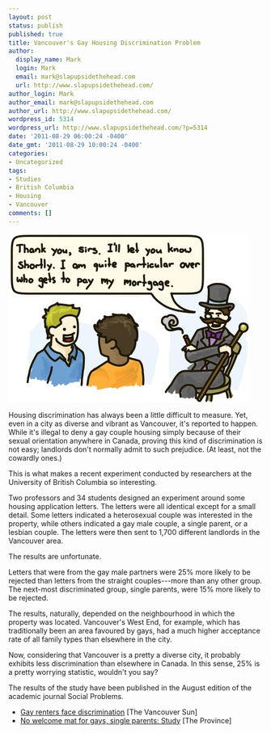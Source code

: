 ```yaml
---
layout: post
status: publish
published: true
title: Vancouver's Gay Housing Discrimination Problem
author:
  display_name: Mark
  login: Mark
  email: mark@slapupsidethehead.com
  url: http://www.slapupsidethehead.com/
author_login: Mark
author_email: mark@slapupsidethehead.com
author_url: http://www.slapupsidethehead.com/
wordpress_id: 5314
wordpress_url: http://www.slapupsidethehead.com/?p=5314
date: '2011-08-29 06:00:24 -0400'
date_gmt: '2011-08-29 10:00:24 -0400'
categories:
- Uncategorized
tags:
- Studies
- British Columbia
- Housing
- Vancouver
comments: []
---
```

![A landlord with a cigar, monocle, and top hat, addresses his gay, potential clients:](/wp-content/media/2011/08/landlord.jpg "Yes, all Vancouver landlords dress like this.")

Housing discrimination has always been a little difficult to measure. Yet, even in a city as diverse and vibrant as Vancouver, it's reported to happen. While it's illegal to deny a gay couple housing simply because of their sexual orientation anywhere in Canada, proving this kind of discrimination is not easy; landlords don't normally admit to such prejudice. (At least, not the cowardly ones.)

This is what makes a recent experiment conducted by researchers at the University of British Columbia so interesting.

Two professors and 34 students designed an experiment around some housing application letters. The letters were all identical except for a small detail. Some letters indicated a heterosexual couple was interested in the property, while others indicated a gay male couple, a single parent, or a lesbian couple. The letters were then sent to 1,700 different landlords in the Vancouver area.

The results are unfortunate.

Letters that were from the gay male partners were 25% more likely to be rejected than letters from the straight couples---more than any other group. The next-most discriminated group, single parents, were 15% more likely to be rejected.

The results, naturally, depended on the neighbourhood in which the property was located. Vancouver's West End, for example, which has traditionally been an area favoured by gays, had a much higher acceptance rate of all family types than elsewhere in the city.

Now, considering that Vancouver is a pretty a diverse city, it probably exhibits less discrimination than elsewhere in Canada. In this sense, 25% is a pretty worrying statistic, wouldn't you say?

The results of the study have been published in the August edition of the academic journal Social Problems.

- [Gay renters face discrimination](http://www.vancouversun.com/life/renters+face+discrimination/5317024/story.html) [The Vancouver Sun]
- [No welcome mat for gays, single parents: Study](http://www.theprovince.com/life/welcome+gays+single+parents+Study/5319033/story.html) [The Province]
